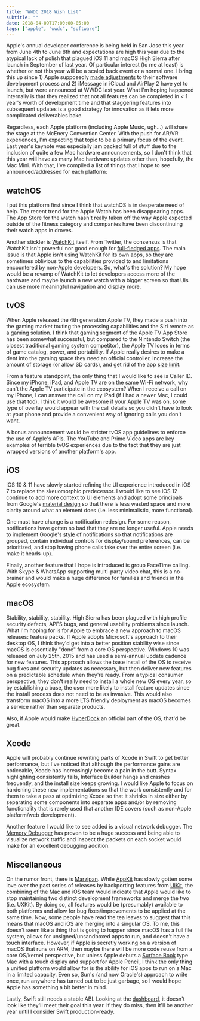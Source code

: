 ```yaml
---
title: "WWDC 2018 Wish List"
subtitle: ""
date: 2018-04-09T17:00:00-05:00
tags: ["apple", "wwdc", "software"]
---
```


Apple's annual developer conference is being held in San Jose this year from June 4th to June 8th and expectations are high this year due to the atypical lack of polish that plagued iOS 11 and macOS High Sierra after launch in September of last year. Of particular interest (to me at least) is whether or not this year will be a scaled back event or a normal one. I bring this up since 1) Apple supposedly [made adjustments](https://www.reuters.com/article/us-apple-cyber/apple-to-audit-development-processes-after-mac-bug-discovered-idUSKBN1DT2TJ) to their software development process and 2) iMessage in iCloud and AirPlay 2 have yet to launch, but were announced at WWDC last year. What I'm hoping happened internally is that they realized that not all features can be completed in < 1 year's worth of development time and that staggering features into subsequent updates is a good strategy for innovation as it lets more complicated deliverables bake.

Regardless, each Apple platform (including Apple Music, ugh...) will share the stage at the McEnery Convention Center. With the push for AR/VR experiences, I'm expecting that topic to be a primary focus of the event. Last year's keynote was especially jam packed full of stuff due to the inclusion of quite a few Mac hardware announcements, so I don't think that this year will have as many Mac hardware updates other than, hopefully, the Mac Mini. With that, I've compiled a list of things that I hope to see announced/addressed for each platform:

## watchOS
I put this platform first since I think that watchOS is in desperate need of help. The recent trend for the Apple Watch has been disappearing apps. The App Store for the watch hasn't really taken off the way Apple expected outside of the fitness category and companies have been discontinuing their watch apps in droves. 

Another stickler is [WatchKit](https://developer.apple.com/documentation/watchkit?language=objc) itself. From Twitter, the consensus is that WatchKit isn't powerful nor good enough for [full-fledged apps](https://twitter.com/stroughtonsmith/status/968807189933588480). The main issue is that Apple isn't using WatchKit for its own apps, so they are sometimes oblivious to the capabilities provided to and limitations encountered by non-Apple developers. So, what's the solution? My hope would be a revamp of WatchKit to let developers access more of the hardware and maybe launch a new watch with a bigger screen so that UIs can use more meaningful navigation and display more.

## tvOS
When Apple released the 4th generation Apple TV, they made a push into the gaming market touting the processing capabilities and the Siri remote as a gaming solution. I think that gaming segment of the Apple TV App Store has been somewhat successful, but compared to the Nintendo Switch (the closest traditional gaming system competitor), the Apple TV loses in terms of game catalog, power, and portability. If Apple really desires to make a dent into the gaming space they need an official controller, increase the amount of storage (or allow SD cards), and get rid of the app [size limit](https://developer.apple.com/library/content/documentation/General/Conceptual/AppleTV_PG/OnDemandResources.html).

From a feature standpoint, the only thing that I would like to see is Caller ID. Since my iPhone, iPad, and Apple TV are on the same Wi-Fi network, why can't the Apple TV participate in the ecosystem? When I receive a call on my iPhone, I can answer the call on my iPad (if I had a newer Mac, I could use that too). I think it would be awesome if your Apple TV was on, some type of overlay would appear with the call details so you didn't have to look at your phone and provide a convenient way of ignoring calls you don't want.

A bonus announcement would be stricter tvOS app guidelines to enforce the use of Apple's APIs. The YouTube and Prime Video apps are key examples of terrible tvOS experiences due to the fact that they are just wrapped versions of another platform's app.

## iOS
iOS 10 & 11 have slowly started refining the UI experience introduced in iOS 7 to replace the skeuomorphic predecessor. I would like to see iOS 12 continue to add more context to UI elements and adopt some principals from Google's [material design](https://material.io/guidelines/) so that there is less wasted space and more clarity around what an element does (i.e. less minimalistic, more functional).

One must have change is a notification redesign. For some reason, notifications have gotten so bad that they are no longer useful. Apple needs to implement Google's [style](https://developer.android.com/guide/topics/ui/notifiers/notifications.html) of notifications so that notifications are grouped, contain individual controls for display/sound preferences, can be prioritized, and stop having phone calls take over the entire screen (i.e. make it heads-up).

Finally, another feature that I hope is introduced is group FaceTime calling. With Skype & WhatsApp supporting multi-party video chat, this is a no-brainer and would make a huge difference for families and friends in the Apple ecosystem.

## macOS
Stability, stability, stability. High Sierra has been plagued with high profile security defects, APFS bugs, and general usability problems since launch. What I'm hoping for is for Apple to embrace a new approach to macOS releases: feature packs. If Apple adopts Microsoft's approach to their desktop OS, I think they'd get into a better position stability wise since macOS is essentially "done" from a core OS perspective. Windows 10 was released on July 25th, 2015 and has used a semi-annual update cadence for new features. This approach allows the base install of the OS to receive bug fixes and security updates as necessary, but then deliver new features on a predictable schedule when they're ready. From a typical consumer perspective, they don't really need to install a whole new OS every year, so by establishing a base, the user more likely to install feature updates since the install process does not need to be as invasive. This would also transform macOS into a more LTS friendly deployment as macOS becomes a service rather than separate products.

Also, if Apple would make [HyperDock](https://bahoom.com/hyperdock/) an official part of the OS, that'd be great.

## Xcode
Apple will probably continue rewriting parts of Xcode in Swift to get better performance, but I've noticed that although the performance gains are noticeable, Xcode has increasingly become a pain in the butt. Syntax highlighting consistently fails, Interface Builder hangs and crashes frequently, and the install size keeps growing. I would like Apple to focus on hardening these new implementations so that the work consistently and for them to take a pass at optimizing Xcode so that it shrinks in size either by separating some components into separate apps and/or by removing functionality that is rarely used that another IDE covers (such as non-Apple platform/web development).

Another feature I would like to see added is a visual network debugger. The [Memory Debugger](https://developer.apple.com/videos/play/wwdc2016/410/) has proven to be a huge success and being able to visualize network traffic and inspect the packets on each socket would make for an excellent debugging addition.

## Miscellaneous
On the rumor front, there is [Marzipan](https://daringfireball.net/2017/12/marzipan). While [AppKit](https://developer.apple.com/documentation/appkit?language=objc) has slowly gotten some love over the past series of releases by backporting features from [UIKit](https://developer.apple.com/documentation/uikit?language=objc), the combining of the Mac and iOS team would indicate that Apple would like to stop maintaining two distinct development frameworks and merge the two (i.e. UXKit). By doing so, all features would be (presumably) available to both platforms and allow for bug fixes/improvements to be applied at the same time. Now, some people have read the tea leaves to suggest that this means that macOS and iOS are merging into a singular OS. To me, this doesn't seem like a thing that is going to happen since macOS has a full file system, allows for unsigned/unsandboxed apps to run, and doesn't have a touch interface. However, if Apple is secretly working on a version of macOS that runs on ARM, then maybe there will be more code reuse from a core OS/kernel perspective, but unless Apple debuts a [Surface Book](https://en.wikipedia.org/wiki/Surface_Book) type Mac with a touch display and support for Apple Pencil, I think the only thing a unified platform would allow for is the ability for iOS apps to run on a Mac in a limited capacity. Even so, Sun's (and now Oracle's) approach to write once, run anywhere has turned out to be just garbage, so I would hope Apple has something a bit better in mind.

Lastly, Swift still needs a stable ABI. Looking at the [dashboard](https://swift.org/abi-stability/), it doesn't look like they'll meet their goal this year. If they do miss, then it'll be another year until I consider Swift production-ready.
